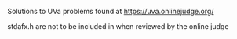 Solutions to UVa problems found at https://uva.onlinejudge.org/

stdafx.h are not to be included in when reviewed by the online judge
